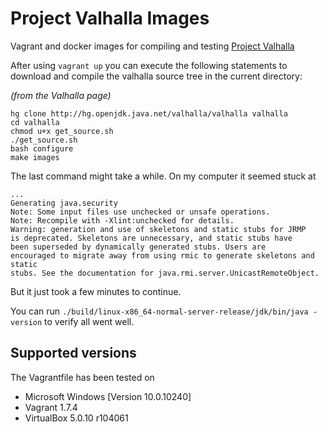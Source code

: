 # Project Valhalla Images
Vagrant and docker images for compiling and testing [Project Valhalla](http://openjdk.java.net/projects/valhalla/)

After using `vagrant up` you can execute the following statements to download and compile the valhalla 
source tree in the current directory: 

*(from the Valhalla page)*

    hg clone http://hg.openjdk.java.net/valhalla/valhalla valhalla
    cd valhalla
    chmod u+x get_source.sh
    ./get_source.sh
    bash configure
    make images

The last command might take a while. On my computer it seemed stuck at 

    ...
    Generating java.security
    Note: Some input files use unchecked or unsafe operations.
    Note: Recompile with -Xlint:unchecked for details.
    Warning: generation and use of skeletons and static stubs for JRMP
    is deprecated. Skeletons are unnecessary, and static stubs have
    been superseded by dynamically generated stubs. Users are
    encouraged to migrate away from using rmic to generate skeletons and static
    stubs. See the documentation for java.rmi.server.UnicastRemoteObject.
    
But it just took a few minutes to continue.

You can run `./build/linux-x86_64-normal-server-release/jdk/bin/java -version` to verify all went well.

## Supported versions

The Vagrantfile has been tested on

- Microsoft Windows [Version 10.0.10240]
- Vagrant 1.7.4
- VirtualBox 5.0.10 r104061
